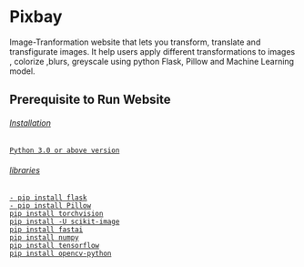 # Pixbay
Image-Tranformation website that lets you transform, translate and transfigurate images.
It help users apply different transformations to images , colorize ,blurs, greyscale using python Flask, Pillow and Machine Learning model.

## Prerequisite to Run Website<u>

###### Installation
```
Python 3.0 or above version
```

###### libraries
```
- pip install flask
- pip install Pillow
pip install torchvision
pip install -U scikit-image
pip install fastai
pip install numpy
pip install tensorflow
pip install opencv-python
```
